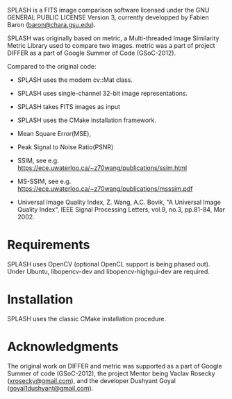 SPLASH is a FITS image comparison software licensed under the GNU
GENERAL PUBLIC LICENSE Version 3, currently developped by Fabien Baron (baron@chara.gsu.edu).

SPLASH was originally based on metric, a Multi-threaded Image
Similarity Metric Library used to compare two images. metric was a
part of project DIFFER as a part of Google Summer of Code
(GSoC-2012).

Compared to the original code:
- SPLASH uses the modern cv::Mat class.
- SPLASH uses single-channel 32-bit image representations.
- SPLASH takes FITS images as input
- SPLASH uses the CMake installation framework.

- Mean Square Error(MSE),
- Peak Signal to Noise Ratio(PSNR)
- SSIM, see e.g.  https://ece.uwaterloo.ca/~z70wang/publications/ssim.html
- MS-SSIM, see e.g. https://ece.uwaterloo.ca/~z70wang/publications/msssim.pdf
- Universal Image Quality Index, Z. Wang, A.C. Bovik, "A Universal Image Quality Index", IEEE Signal Processing Letters, vol.9, no.3, pp.81-84, Mar 2002.

Requirements
======================

SPLASH uses OpenCV (optional OpenCL support is being phased out). 
Under Ubuntu, libopencv-dev and libopencv-highgui-dev are required.

Installation
======================

SPLASH uses the classic CMake installation procedure. 


Acknowledgments
======================

The original work on DIFFER and metric was supported as a part
of Google Summer of code (GSoC-2012), the project Mentor being Vaclav
Rosecky (xrosecky@gmail.com), and the developer Dushyant Goyal
(goyal1dushyant@gmail.com).

